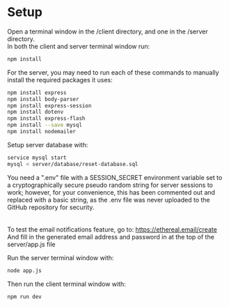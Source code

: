 # Setup
Open a terminal window in the /client directory, and one in the /server directory.\
In both the client and server terminal window run:

```sh
npm install
```

For the server, you may need to run each of these commands to manually install the required packages it uses:

```sh
npm install express
npm install body-parser
npm install express-session
npm install dotenv
npm install express-flash
npm install --save mysql
npm install nodemailer
```

Setup server database with:

```sh
service mysql start
mysql < server/database/reset-database.sql
```

You need a ".env" file with a SESSION_SECRET environment variable set to a cryptographically secure pseudo random string for server sessions to work; however, for your convenience, this has been commented out and replaced with a basic string, as the .env file was never uploaded to the GitHub repository for security.\
\
\
To test the email notifications feature, go to: https://ethereal.email/create \
And fill in the generated email address and password in at the top of the server/app.js file

Run the server terminal window with:

```sh
node app.js
```

Then run the client terminal window with:

```sh
npm run dev
```

